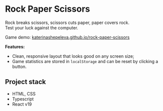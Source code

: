 # Rock Paper Scissors

Rock breaks scissors, scissors cuts paper, paper covers rock.  
Test your luck against the computer.

Game demo: [katerinashepeleva.github.io/rock-paper-scissors](https://katerinashepeleva.github.io/rock-paper-scissors/)

**Features:** 
- Clean, responsive layout that looks good on any screen size;
- Game statistics are stored in `localStorage` and can be reset by clicking a button.

## Project stack

- HTML, CSS
- Typescript
- React v19
